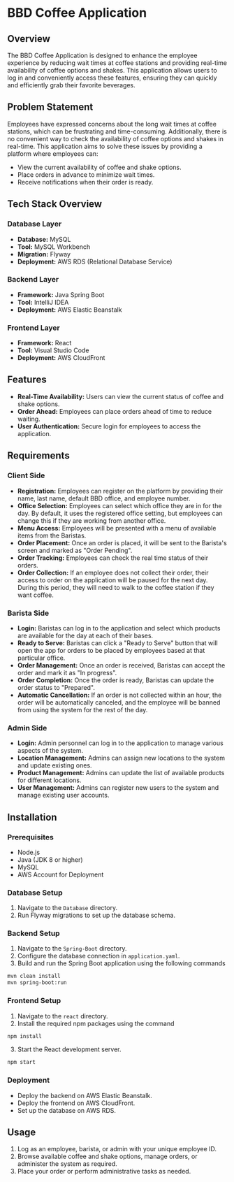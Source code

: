 # BBD Coffee Application

## Overview

The BBD Coffee Application is designed to enhance the employee experience by reducing wait times at coffee stations and providing real-time availability of coffee options and shakes. This application allows users to log in and conveniently access these features, ensuring they can quickly and efficiently grab their favorite beverages.

## Problem Statement

Employees have expressed concerns about the long wait times at coffee stations, which can be frustrating and time-consuming. Additionally, there is no convenient way to check the availability of coffee options and shakes in real-time. This application aims to solve these issues by providing a platform where employees can:

- View the current availability of coffee and shake options.
- Place orders in advance to minimize wait times.
- Receive notifications when their order is ready.

## Tech Stack Overview

### Database Layer

- **Database:** MySQL
- **Tool:** MySQL Workbench
- **Migration:** Flyway
- **Deployment:** AWS RDS (Relational Database Service)

### Backend Layer

- **Framework:** Java Spring Boot
- **Tool:** IntelliJ IDEA
- **Deployment:** AWS Elastic Beanstalk

### Frontend Layer

- **Framework:** React
- **Tool:** Visual Studio Code
- **Deployment:** AWS CloudFront

## Features

- **Real-Time Availability:** Users can view the current status of coffee and shake options.
- **Order Ahead:** Employees can place orders ahead of time to reduce waiting.
- **User Authentication:** Secure login for employees to access the application.

## Requirements

### Client Side

- **Registration:** Employees can register on the platform by providing their name, last name, default BBD office, and employee number.
- **Office Selection:** Employees can select which office they are in for the day. By default, it uses the registered office setting, but employees can change this if they are working from another office.
- **Menu Access:** Employees will be presented with a menu of available items from the Baristas.
- **Order Placement:** Once an order is placed, it will be sent to the Barista's screen and marked as "Order Pending".
- **Order Tracking:** Employees can check the real time status of their orders.
- **Order Collection:** If an employee does not collect their order, their access to order on the application will be paused for the next day. During this period, they will need to walk to the coffee station if they want coffee.

### Barista Side

- **Login:** Baristas can log in to the application and select which products are available for the day at each of their bases.
- **Ready to Serve:** Baristas can click a "Ready to Serve" button that will open the app for orders to be placed by employees based at that particular office.
- **Order Management:** Once an order is received, Baristas can accept the order and mark it as "In progress".
- **Order Completion:** Once the order is ready, Baristas can update the order status to "Prepared".
- **Automatic Cancellation:** If an order is not collected within an hour, the order will be automatically canceled, and the employee will be banned from using the system for the rest of the day.

### Admin Side

- **Login:** Admin personnel can log in to the application to manage various aspects of the system.
- **Location Management:** Admins can assign new locations to the system and update existing ones.
- **Product Management:** Admins can update the list of available products for different locations.
- **User Management:** Admins can register new users to the system and manage existing user accounts.

## Installation

### Prerequisites

- Node.js
- Java (JDK 8 or higher)
- MySQL
- AWS Account for Deployment

### Database Setup

1. Navigate to the `Database` directory.
2. Run Flyway migrations to set up the database schema.

### Backend Setup

1. Navigate to the `Spring-Boot` directory.
2. Configure the database connection in `application.yaml`.
3. Build and run the Spring Boot application using the following commands
```bash
mvn clean install
mvn spring-boot:run
```

### Frontend Setup

1. Navigate to the `react` directory.
2. Install the required npm packages using the command
```bash
npm install
```
3. Start the React development server.
```bash
npm start
```

### Deployment

- Deploy the backend on AWS Elastic Beanstalk.
- Deploy the frontend on AWS CloudFront.
- Set up the database on AWS RDS.

## Usage

1. Log as an employee, barista, or admin with your unique employee ID.
2. Browse available coffee and shake options, manage orders, or administer the system as required.
3. Place your order or perform administrative tasks as needed.

